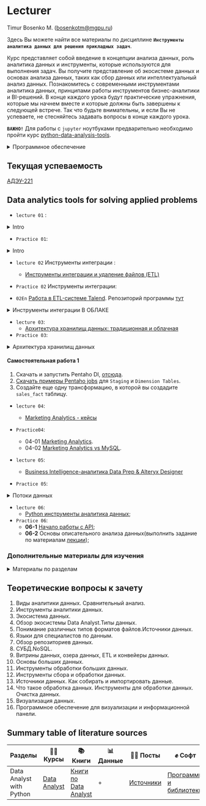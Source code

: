 # Lecturer
Timur Bosenko M. (bosenkotm@mgpu.ru)

Здесь Вы можете найти все материалы по дисциплине **`Инструменты аналитика данных для решения прикладных задач`**. 

Курс представляет собой  введение в концепции анализа данных, роль аналитика данных и инструменты, которые используются для выполнения задач. Вы получите представление об экосистеме данных и основах анализа данных, таких как сбор данных или интеллектуальный анализ данных. Познакомитесь с современными инструментами аналитика данных, принципами работы инструментов бизнес-аналитики и BI-решений. В конце каждого урока будут практические упражнения, которые мы начнем вместе и которые должны быть завершены к следующей встрече. Так что будьте внимательны, и если Вы не успеваете, не стесняйтесь задавать вопросы в конце каждого урока.

**`ВАЖНО!`** Для работы с `jupyter` ноутбуками предварительно необходимо пройти курс [python-data-analysis-tools](https://github.com/BosenkoTM/PDA).

<details>
<summary> Программное обеспечение </summary>

 - **`Google Colaboratory`** — бесплатная среда, чтобы писать код в jupyter notebook. [Google Colaboratory](  https://colab.research.google.com/).
 - **`Студия данных Google`** — cервис визуализации и анализа данных(En). [DataStudio](https://datastudio.google.com/navigation/reporting).
 - **`Yandex DataLens`** — cервис визуализации и анализа данных(Ru). [DataLens](https://datalens.yandex.ru/).

</details>

## Текущая успеваемость

 [АДЭУ-221](https://docs.google.com/spreadsheets/d/1jSBjDeu23q6fdkR9OyvqIYbHeZpov9XTWNaDsHRcIF4/edit?usp=sharing)

## Data analytics tools for solving applied problems

- `lecture 01` :

<details>
<summary> Intro </summary>

 - [Introduction to Data analytics](/lectures/lecture_01.pdf)

 - [Product analytics](https://youtu.be/Vy_rq-x9QEo)
    
</details>

-  `Practice 01`: 
 <details>
<summary> Intro </summary>

  - 01-1 [Визуализация данных из CSV-файла](https://cloud.yandex.ru/docs/datalens/tutorials/data-from-csv-visualization). [Индивидуальное задание](/practice/ex_01_1/01ex.md).
  - 01-2 [Product analytics](/practice/ex_01_2).
 </details>
 
- `lecture 02` Инструменты интеграции : 
    - [Инструменты интеграции и удаление файлов (ETL)](/lectures/lecture_02.pdf)
- `Practice 02` Инструменты интеграции:

- `02En` [Работа в ETL-системе Talend](/practice/ex_02/pr_02_read_fileCSV_talend.pdf). Репозиторий программы [тут](https://disk.yandex.ru/d/jELYUXeI9HEEmg)

<details>
<summary> Инструменты интеграции В ОБЛАКЕ </summary>
  
 `02Ru`  [POLYMATICA BI В ОБЛАКЕ](https://partners.platform.polymatica.ru/auth?redirect=https%253A%252F%252Fpartners.platform.polymatica.ru%252F)
 
 - **02-1** [Polymatica Dashboards: загрузка данных из файла и работа с датасетом](https://www.youtube.com/watch?v=83iCC4unHsE&list=PLjiEjSNywDXuZgIgd6PjlIbLkXGiqlP2k&index=2);
 - **02-2** [Polymatica Dashboards: cоздание источника](https://www.youtube.com/watch?v=BrIqTrhBs84&list=PLjiEjSNywDXuZgIgd6PjlIbLkXGiqlP2k&index=3);
 - **02-3** [Polymatica Dashboards: загрузка датасета из источника](https://www.youtube.com/watch?v=vth0efKfzyA&list=PLjiEjSNywDXuZgIgd6PjlIbLkXGiqlP2k&index=4);
 - **02-4** [Polymatica Dashboards: настройка фильтров](https://www.youtube.com/watch?v=Q9tC6PsyvmQ&list=PLjiEjSNywDXuZgIgd6PjlIbLkXGiqlP2k&index=6);
 - **02-5** [Polymatica Dashboards: объединение датасетов](https://www.youtube.com/watch?v=3MNmzGKcRKM&list=PLjiEjSNywDXuZgIgd6PjlIbLkXGiqlP2k&index=9).
 
  `02Ru` [Polymatica Analytics в облаке](https://edu.polymatica.ru/)

  - **02-6** [Обзор Polymatica Analytics](https://www.youtube.com/watch?v=5aV5t4XeJfQ).
  - **02-7** [Основные операции с размерностями и фактами](https://www.youtube.com/watch?v=5AzJQJO8kzs).
  - **02-08** [Визуализация: Графики. Часть 1](https://www.youtube.com/watch?v=UCywumvP5lM&t=47s).
  - **02-09** [Визуализация: Графики. Часть 2](https://www.youtube.com/watch?v=jLkuQGAHn1M).
      
</details>

- `lecture 03`:
    - [Архитектура хранилищ данных: традиционная и облачная](/lectures/lecture_03.pdf)
-  `Practice 03`:

<details>
<summary> Архитектура хранилищ данных </summary>

 - 03 [Архитектура хранилищ данных: традиционная и облачная](/practice/ex_03/ex_3.pdf).
 - Репозиторий программы [тут](https://disk.yandex.ru/d/jELYUXeI9HEEmg)
 - Вам необходимо скачать и запустить Pentaho Data Integration Community Edition [скачать](https://sourceforge.net/projects/pentaho/).
 - Pentaho DI требует установку Java 8.
 - Скачать архив и распаковать его. Вам нужно запустить `spoon.sh` для Linux/Mac и `spoon.bat` для Windows.
 - Установка `Pentaho DI` на примере Windows 10  [здесь](https://www.youtube.com/watch?v=RL-EZCi51gc&feature=youtu.be&ab_channel=DataLearn)
</details>

#### Самостоятельная работа 1
1. Скачать и запустить Pentaho DI, [отсюда](https://sourceforge.net/projects/pentaho/).
2. [Скачать примеры Pentaho jobs](https://github.com/Data-Learn/data-engineering/tree/master/DE-101%20Modules/Module04/DE%20-%20101%20Lab%204.4) для `Staging` и `Dimension Tables`.
3. Создайте еще одну трансформацию, в которой вы создадите `sales_fact` таблицу.

- `lecture 04`:
    - [Marketing Analytics - кейсы](https://github.com/pilosI/python_data_analysis#%D1%83%D1%87%D0%B5%D0%B1%D0%BD%D1%8B%D0%B5-%D0%BF%D1%80%D0%BE%D0%B5%D0%BA%D1%82%D1%8B-%D0%BF%D0%BE-%D0%B0%D0%BD%D0%B0%D0%BB%D0%B8%D0%B7%D1%83-%D0%B4%D0%B0%D0%BD%D0%BD%D1%8B%D1%85-%D0%B2-jupyter-notebook)
- `Practice04`: 
    - 04-01 [Marketing Analytics](/marketing_analytics_students.ipynb).
    - 04-02 [Marketing Analytics vs MySQL](https://colab.research.google.com/drive/1ZFauMnc7JSRUGDEdor0EC6BAUe_YGVwt?usp=sharing).
    
- `lecture 05`:
    - [Business Intelligence-аналитика Data Prep & Alteryx Designer ](/lectures/lecture_05.pdf)
    
- `Practice 05`:

<details>
<summary> Потоки данных </summary>
 
   Необходимо построить в `Tableau Prep Flow`, `Alteryx Workflow`потоки данных ([скачать данные](/data)) и сохранить результат в своем `git`. Вы можете использовать данные, подключившись к БД `Postgres` или БД `My SQL`, в которую мы загружали данные. Альтернативно, можете просто повторить существующие задания из Alteryx/Tableau tutorial, чтобы понять как работает инструмент.
 
  - [Видеолекция по инструментам аналитики данных](https://www.tableau.com/support/releases/prep/2022.2.3#esdalt). Репозиторий программы [тут](https://disk.yandex.ru/d/jELYUXeI9HEEmg)
    
</details>

- `lecture 06`:
   - [Python инструменты аналитика данных]();
- `Practice 06`:    
    -  **06-1** [Начало работы с API](/practice/06/06_1.md);
    -  **06-2** Основы описательного анализа данных(выполнить задание по материалам [лекции](https://github.com/BosenkoTM/DAT-for-SAP/blob/main/lectures/Lecture%20Fundamentals%20of%20descriptive%20data%20analysi.pdf));

### Дополнительные материалы для изучения

<details>
<summary> Материалы по разделам</summary>
 
#### ETL Компоненты и начало работы с ETL на примере Pentaho Data Integration
1. Видео лекция - теория - [ETL Компоненты](https://youtu.be/-oCBttnefMQ). 
2. Видео лекция - практика - [Начало работы с Pentaho DI](https://youtu.be/-oCBttnefMQ?t=2087)
3. [Видео по основам Pentaho DI](https://youtu.be/K3X9wIC0jO8) и [ссылка на исходные файлы из видео](https://drive.google.com/file/d/1yw0E7Gqm4Rocui_pQYPdfmmnFtGfx3LY/view?usp=sharing)
#### Tableau prep
1. [2023 Начало работы с Tableau prep](https://help.tableau.com/current/prep/en-us/prep_get_started.htm);
2. [2023 Tableau Prep Help](https://disk.yandex.ru/d/BjbXWdqjH0jzyA);
3. Carl Allchin [ 2020 Tableau Prep: Up & Running](https://disk.yandex.ru/i/Qpjx0mtLurwkcw);
4. [2019 A-Practitioners-Guide-to-Tableau-prep-Builder](https://docs.yandex.ru/docs/view?tm=1665697499&tld=ru&lang=en&name=A-Practitioners-Guide-to-Tableau-prep-Builder.pdf&text=Tableau%20Prep&url=https%3A%2F%2Fresources.useready.com%2Fwp-content%2Fuploads%2F2019%2F08%2FA-Practitioners-Guide-to-Tableau-prep-Builder.pdf&lr=213&mime=pdf&l10n=ru&sign=6de6f2866532daf9d67052c949d1830f&keyno=0&nosw=1&serpParams=tm%3D1665697499%26tld%3Dru%26lang%3Den%26name%3DA-Practitioners-Guide-to-Tableau-prep-Builder.pdf%26text%3DTableau%2BPrep%26url%3Dhttps%253A%2F%2Fresources.useready.com%2Fwp-content%2Fuploads%2F2019%2F08%2FA-Practitioners-Guide-to-Tableau-prep-Builder.pdf%26lr%3D213%26mime%3Dpdf%26l10n%3Dru%26sign%3D6de6f2866532daf9d67052c949d1830f%26keyno%3D0%26nosw%3D1).
5. [Начало работы с Alteryx Designer](https://help.alteryx.com/learn/learningguide.html).
#### Apache Airflow
1. [Введение в Apache Airflow](https://khashtamov.com/ru/apache-airflow-introduction/) (Русский)
2. [Как мы оркестрируем процессы обработки данных с помощью Apache Airflow](https://habr.com/ru/company/lamoda/blog/518620/) (Русский)
3. [Apache Airflow: делаем ETL проще](https://habr.com/ru/post/512386/) (Русский)
4. [ETL процесс получения данных из электронной почты в Apache Airflow](https://habr.com/ru/post/495676/) (Русский)
5. [Getting started with Apache Airflow](https://towardsdatascience.com/getting-started-with-apache-airflow-df1aa77d7b1b) (English)
#### Apache NiFi
1. [Apache NiFi: что это такое и краткий обзор возможностей](https://habr.com/ru/company/rostelecom/blog/432166/) (Русский)
2. [Динамическое создание кластера Apache NiFi](https://habr.com/ru/post/331444/) (Русский)
3. [Apache NIFI — Краткий обзор возможностей на практике](https://habr.com/ru/post/465299/) (Русский)
4. [How Apache Nifi works — surf on your dataflow, don’t drown in it](https://medium.com/free-code-camp/nifi-surf-on-your-dataflow-4f3343c50aa2)
5. [Побег от скуки — процессы ETL](https://habr.com/ru/post/508620/) (Русский)
#### Data Build Tool (dbt) tool 
1. [Data Build Tool или что общего между Хранилищем Данных и Смузи](https://habr.com/ru/company/otus/blog/501380/) (Русский)
2. [DBT: A new way to transform data and build pipelines at The Telegraph](https://medium.com/the-telegraph-engineering/dbt-a-new-way-to-handle-data-transformation-at-the-telegraph-868ce3964eb4) (English)
3. [What, exactly, is dbt?](https://blog.getdbt.com/what--exactly--is-dbt-/) (English)
4. [Работа с dbt на базе Google BigQuery](https://habr.com/ru/post/542008/) (Русский)
5. [Сквозная Аналитика на Azure SQL + dbt + Github Actions + Metabase](https://habr.com/ru/post/538106/) (Русский)

#### Luigi
1. [Строим Data Pipeline на Python и Luigi](https://khashtamov.com/ru/data-pipeline-luigi-python/) (Русский)
2. [Обзор фреймворка Luigi для построения последовательностей выполнения задач](https://habr.com/ru/company/otus/blog/339904/) (Русский)
3. [Airbnb’s Airflow Versus Spotify’s Luigi](https://medium.com/better-programming/airbnbs-airflow-versus-spotify-s-luigi-bd4c7c2c0791) (English)
4. [Data pipelines, Luigi, Airflow: everything you need to know](https://towardsdatascience.com/data-pipelines-luigi-airflow-everything-you-need-to-know-18dc741449b7) (English)

</details>
 
## Теоретические вопросы к зачету

1.	Виды аналитики данных. Сравнительный анализ.
2.	Инструменты аналитики данных.
3.	Экосистема данных.
4.	Обзор экосистемы Data Analyst.Типы данных.
5.	Понимание различных типов форматов файлов.Источники данных.
6.	Языки для специалистов по данным.
7.	Обзор репозиториев данных.
8.	СУБД.NoSQL.
9.	Витрины данных, озера данных, ETL и конвейеры данных.
10.	Основы больших данных.
11.	Инструменты обработки больших данных.
12.	Инструменты сбора и обработки данных.
13.	Источники данных. Как собирать и импортировать данные.
14.	Что такое обработка данных. Инструменты для обработки данных. Очистка данных.
15.	Визуализация данных.
16.	Программное обеспечение для визуализации и информационной панели.


## Summary table of literature sources
Разделы | 👨‍🏫 Курсы | 📚 Книги | 📊 Данные | 🙋‍♂️ Посты | ✊ Софт
--- | --- | --- | --- | --- | ---
Data Analyst with Python | [Data Analyst](https://github.com/elmoallistair/datacamp-data-analyst-with-python) | [Книги по Data Analyst](https://practicum.yandex.ru/blog/top-knig-po-analitike/) | + | [Источники ](books/social_data_science.md) | [Программы и библиотеки ](https://habr.com/ru/post/542718/)

